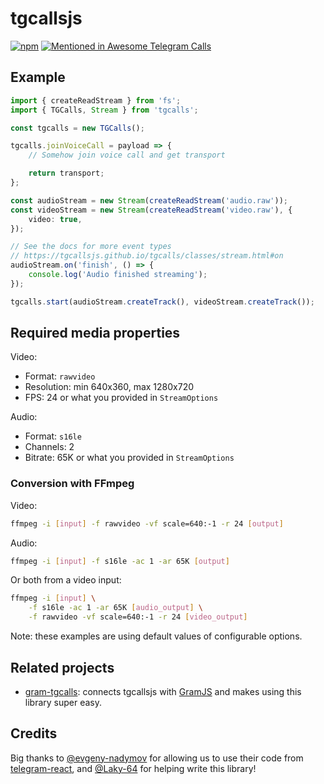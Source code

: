 # tgcallsjs

[![npm](https://img.shields.io/npm/v/tgcalls)][npm] [![Mentioned in Awesome Telegram Calls](https://awesome.re/mentioned-badge.svg)][awesome]

## Example

```ts
import { createReadStream } from 'fs';
import { TGCalls, Stream } from 'tgcalls';

const tgcalls = new TGCalls();

tgcalls.joinVoiceCall = payload => {
    // Somehow join voice call and get transport

    return transport;
};

const audioStream = new Stream(createReadStream('audio.raw'));
const videoStream = new Stream(createReadStream('video.raw'), {
    video: true,
});

// See the docs for more event types
// https://tgcallsjs.github.io/tgcalls/classes/stream.html#on
audioStream.on('finish', () => {
    console.log('Audio finished streaming');
});

tgcalls.start(audioStream.createTrack(), videoStream.createTrack());
```

## Required media properties

Video:

-   Format: `rawvideo`
-   Resolution: min 640x360, max 1280x720
-   FPS: 24 or what you provided in `StreamOptions`

Audio:

-   Format: `s16le`
-   Channels: 2
-   Bitrate: 65K or what you provided in `StreamOptions`

### Conversion with FFmpeg

Video:

```bash
ffmpeg -i [input] -f rawvideo -vf scale=640:-1 -r 24 [output]
```

Audio:

```bash
ffmpeg -i [input] -f s16le -ac 1 -ar 65K [output]
```

Or both from a video input:

```bash
ffmpeg -i [input] \
    -f s16le -ac 1 -ar 65K [audio_output] \
    -f rawvideo -vf scale=640:-1 -r 24 [video_output]
```

Note: these examples are using default values of configurable options.

## Related projects

-   [gram-tgcalls]: connects tgcallsjs with [GramJS] and makes using this library super easy.

## Credits

Big thanks to [@evgeny-nadymov] for allowing us to use their code from [telegram-react], and [@Laky-64] for helping write this library!

[npm]: https://www.npmjs.com/package/tgcalls
[awesome]: https://github.com/tgcalls/awesome-tgcalls
[gram-tgcalls]: https://github.com/tgcallsjs/gram-tgcalls
[gramjs]: https://github.com/gram-js/gramjs
[@evgeny-nadymov]: https://github.com/evgeny-nadymov/
[telegram-react]: https://github.com/evgeny-nadymov/telegram-react/
[@laky-64]: https://github.com/Laky-64/

